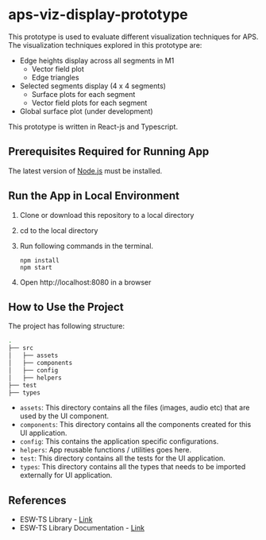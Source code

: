 # aps-viz-display-prototype
This prototype is used to evaluate different visualization techniques for APS.
The visualization techniques explored in this prototype are:
* Edge heights display across all segments in M1
  * Vector field plot
  * Edge triangles 
* Selected segments display (4 x 4 segments)
  * Surface plots for each segment
  * Vector field plots for each segment
* Global surface plot (under development)
  
This prototype is written in React-js and Typescript.

## Prerequisites Required for Running App

The latest version of [Node.js](https://nodejs.org/en/download/package-manager/) must be installed.

## Run the App in Local Environment
1. Clone or download this repository to a local directory
2. cd to the local directory

3. Run following commands in the terminal.
   ```
   npm install
   npm start
   ```
4. Open http://localhost:8080 in a browser


## How to Use the Project

The project has following structure:
```bash
.
├── src
│   ├── assets
│   ├── components
│   ├── config
│   ├── helpers
├── test
├── types
```

* `assets`: This directory contains all the files (images, audio etc) that are used by the UI component.
* `components`: This directory contains all the components created for this UI application.
* `config`: This contains the application specific configurations.
* `helpers`: App reusable functions / utilities goes here.
* `test`: This directory contains all the tests for the UI application.
* `types`: This directory contains all the types that needs to be imported externally for UI application.


## References
- ESW-TS Library - [Link](https://tmtsoftware/esw-ts/)
- ESW-TS Library Documentation - [Link](https://tmtsoftware.github.io/esw-ts/)
